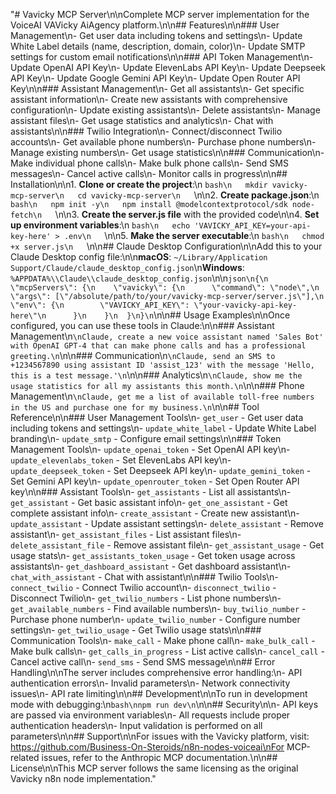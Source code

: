  "# Vavicky MCP Server\n\nComplete MCP server implementation for the VoiceAI VAVicky AiAgency platform.\n\n## Features\n\n### User Management\n- Get user data including tokens and settings\n- Update White Label details (name, description, domain, color)\n- Update SMTP settings for custom email notifications\n\n### API Token Management\n- Update OpenAI API Key\n- Update ElevenLabs API Key\n- Update Deepseek API Key\n- Update Google Gemini API Key\n- Update Open Router API Key\n\n### Assistant Management\n- Get all assistants\n- Get specific assistant information\n- Create new assistants with comprehensive configuration\n- Update existing assistants\n- Delete assistants\n- Manage assistant files\n- Get usage statistics and analytics\n- Chat with assistants\n\n### Twilio Integration\n- Connect/disconnect Twilio accounts\n- Get available phone numbers\n- Purchase phone numbers\n- Manage existing numbers\n- Get usage statistics\n\n### Communication\n- Make individual phone calls\n- Make bulk phone calls\n- Send SMS messages\n- Cancel active calls\n- Monitor calls in progress\n\n## Installation\n\n1. **Clone or create the project**:\n   ```bash\n   mkdir vavicky-mcp-server\n   cd vavicky-mcp-server\n   ```\n\n2. **Create package.json**:\n   ```bash\n   npm init -y\n   npm install @modelcontextprotocol/sdk node-fetch\n   ```\n\n3. **Create the server.js file** with the provided code\n\n4. **Set up environment variables**:\n   ```bash\n   echo 'VAVICKY_API_KEY=your-api-key-here' > .env\n   ```\n\n5. **Make the server executable**:\n   ```bash\n   chmod +x server.js\n   ```\n\n## Claude Desktop Configuration\n\nAdd this to your Claude Desktop config file:\n\n**macOS**: `~/Library/Application Support/Claude/claude_desktop_config.json`\n**Windows**: `%APPDATA%\\Claude\\claude_desktop_config.json`\n\n```json\n{\n  \"mcpServers\": {\n    \"vavicky\": {\n      \"command\": \"node\",\n      \"args\": [\"/absolute/path/to/your/vavicky-mcp-server/server.js\"],\n      \"env\": {\n        \"VAVICKY_API_KEY\": \"your-vavicky-api-key-here\"\n      }\n    }\n  }\n}\n```\n\n## Usage Examples\n\nOnce configured, you can use these tools in Claude:\n\n### Assistant Management\n```\nClaude, create a new voice assistant named 'Sales Bot' with OpenAI GPT-4 that can make phone calls and has a professional greeting.\n```\n\n### Communication\n```\nClaude, send an SMS to +1234567890 using assistant ID 'assist_123' with the message 'Hello, this is a test message.'\n```\n\n### Analytics\n```\nClaude, show me the usage statistics for all my assistants this month.\n```\n\n### Phone Management\n```\nClaude, get me a list of available toll-free numbers in the US and purchase one for my business.\n```\n\n## Tool Reference\n\n### User Management Tools\n- `get_user` - Get user data including tokens and settings\n- `update_white_label` - Update White Label branding\n- `update_smtp` - Configure email settings\n\n### Token Management Tools\n- `update_openai_token` - Set OpenAI API key\n- `update_elevenlabs_token` - Set ElevenLabs API key\n- `update_deepseek_token` - Set Deepseek API key\n- `update_gemini_token` - Set Gemini API key\n- `update_openrouter_token` - Set Open Router API key\n\n### Assistant Tools\n- `get_assistants` - List all assistants\n- `get_assistant` - Get basic assistant info\n- `get_one_assistant` - Get complete assistant info\n- `create_assistant` - Create new assistant\n- `update_assistant` - Update assistant settings\n- `delete_assistant` - Remove assistant\n- `get_assistant_files` - List assistant files\n- `delete_assistant_file` - Remove assistant file\n- `get_assistant_usage` - Get usage stats\n- `get_assistants_token_usage` - Get token usage across assistants\n- `get_dashboard_assistant` - Get dashboard assistant\n- `chat_with_assistant` - Chat with assistant\n\n### Twilio Tools\n- `connect_twilio` - Connect Twilio account\n- `disconnect_twilio` - Disconnect Twilio\n- `get_twilio_numbers` - List phone numbers\n- `get_available_numbers` - Find available numbers\n- `buy_twilio_number` - Purchase phone number\n- `update_twilio_number` - Configure number settings\n- `get_twilio_usage` - Get Twilio usage stats\n\n### Communication Tools\n- `make_call` - Make phone call\n- `make_bulk_call` - Make bulk calls\n- `get_calls_in_progress` - List active calls\n- `cancel_call` - Cancel active call\n- `send_sms` - Send SMS message\n\n## Error Handling\n\nThe server includes comprehensive error handling:\n- API authentication errors\n- Invalid parameters\n- Network connectivity issues\n- API rate limiting\n\n## Development\n\nTo run in development mode with debugging:\n```bash\nnpm run dev\n```\n\n## Security\n\n- API keys are passed via environment variables\n- All requests include proper authentication headers\n- Input validation is performed on all parameters\n\n## Support\n\nFor issues with the Vavicky platform, visit: https://github.com/Business-On-Steroids/n8n-nodes-voiceai\nFor MCP-related issues, refer to the Anthropic MCP documentation.\n\n## License\n\nThis MCP server follows the same licensing as the original Vavicky n8n node implementation."
